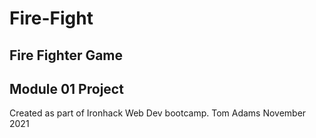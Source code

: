 # Fire-Fight
## Fire Fighter Game
## Module 01 Project
Created as part of Ironhack Web Dev bootcamp.
Tom Adams
November 2021